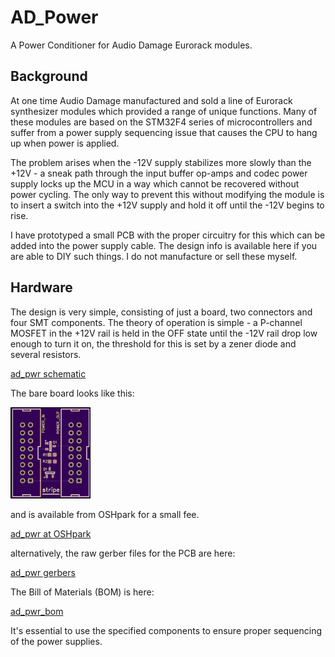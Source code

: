# AD_Power
A Power Conditioner for Audio Damage Eurorack modules.

## Background

At one time Audio Damage manufactured and sold a line of Eurorack synthesizer
modules which provided a range of unique functions. Many of these modules are
based on the STM32F4 series of microcontrollers and suffer from a power supply
sequencing issue that causes the CPU to hang up when power is applied.

The problem arises when the -12V supply stabilizes more slowly than the +12V -
a sneak path through the input buffer op-amps and codec power supply locks up the
MCU in a way which cannot be recovered without power cycling. The only way to
prevent this without modifying the module is to insert a switch into the +12V
supply and hold it off until the -12V begins to rise.

I have prototyped a small PCB with the proper circuitry for this which can be
added into the power supply cable. The design info is available here if you are
able to DIY such things. I do not manufacture or sell these myself.

## Hardware

The design is very simple, consisting of just a board, two connectors and four
SMT components. The theory of operation is simple - a P-channel MOSFET in the
+12V rail is held in the OFF state until the -12V rail drop low enough to turn
it on, the threshold for this is set by a zener diode and several resistors.

[ad_pwr schematic](ad_pwr_schematic.pdf)

The bare board looks like this:

![ad_pwr board](/ad_pwr_front.jpg)

and is available from OSHpark for a small fee.

[ad_pwr at OSHpark](https://oshpark.com/shared_projects/LjTaLjEs)

alternatively, the raw gerber files for the PCB are here:

[ad_pwr gerbers](oshpark.ad_pwr.zip)

The Bill of Materials (BOM) is here:

[ad_pwr_bom](ad_pwr_bom.pdf)

It's essential to use the specified components to ensure proper sequencing
of the power supplies.



